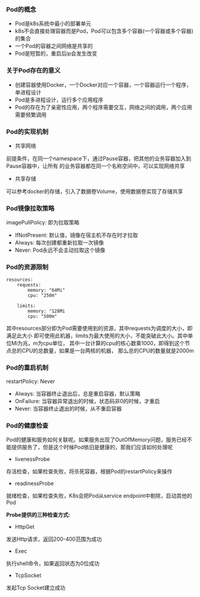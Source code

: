 ### Pod的概念

- Pod是k8s系统中最小的部署单元
- k8s不会直接处理容器而是Pod，Pod可以包含多个容器(一个容器或多个容器)的集合
- 一个Pod的容器之间网络是共享的
- Pod是短暂的，重启后ip会发生改变


### 关于Pod存在的意义

- 创建容器使用Docker，一个Docker对应一个容器，一个容器运行一个程序，单进程设计
- Pod是多进程设计，运行多个应用程序
- Pod的存在为了亲密性应用，两个程序需要交互，网络之间的调用，两个应用需要频繁调用

### Pod的实现机制

- 共享网络
  
前提条件，在同一个namespace下，通过Pause容器，把其他的业务容器加入到Pause容器中，让所有
的业务容器都在同一个名称空间中，可以实现网络共享
  
- 共享存储

可以参考docker的存储，引入了数据卷Volume，使用数据卷实现了存储共享

### Pod镜像拉取策略

imagePullPolicy: 即为拉取策略

- IfNotPresent: 默认值，镜像在宿主机不存在时才拉取
- Always: 每次创建都重新拉取一次镜像
- Never: Pod永远不会主动拉取这个镜像

### Pod的资源限制

    resources:
        requests:
            memory: "64Mi"
            cpu: "250m"
    
        limits:
            memory: "128Mi
            cpu: "500m"

其中resources部分即为Pod需要使用到的资源，其中requests为调度的大小，即满足此大小
即可使用此机器，limits为最大使用的大小，不能突破此大小。其中单位Mi为兆，m为cpu单位，
其中一台计算的cpu的核心数乘1000，即得到这个节点总的CPU的总数量，如果是一台两核的机器，
那么总的CPU的数量就是2000m

### Pod的重启机制

restartPolicy: Never

- Always: 当容器终止退出后，总是重启容器，默认策略
- OnFailure: 当容器异常退出的时候，状态码非0的时候，才重启
- Never: 当容器终止退出的时候，从不重启容器

### Pod的健康检查

Pod的健康和服务如何关联呢。如果服务出现了OutOfMemory问题，服务已经不能提供服务了，但是这个时候Pod依旧是健康的，那我们应该如何处理呢

- livenessProbe

存活检查，如果检查失败，将杀死容器，根据Pod的restartPolicy来操作

- readinessProbe

就绪检查，如果检查失败，K8s会把Pod从service endpoint中剔除，启动其他的Pod

**Probe提供的三种检查方式:**

- HttpGet

发送Http请求，返回200-400范围为成功

- Exec

执行shell命令，如果返回状态为0位成功

- TcpSocket

发起Tcp Socket建立成功
